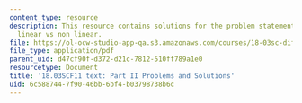 ```yaml
---
content_type: resource
description: This resource contains solutions for the problem statements related to
  linear vs non linear.
file: https://ol-ocw-studio-app-qa.s3.amazonaws.com/courses/18-03sc-differential-equations-fall-2011/6c5887447f9046bb6bf4b03798738b6c_MIT18_03SCF11_ps3_II_s11s.pdf
file_type: application/pdf
parent_uid: d47cf90f-d372-d21c-7812-510ff789a1e0
resourcetype: Document
title: '18.03SCF11 text: Part II Problems and Solutions'
uid: 6c588744-7f90-46bb-6bf4-b03798738b6c
---
```

